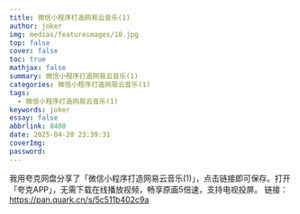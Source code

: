 ```yaml
---
title: 微信小程序打造网易云音乐(1)
author: joker
img: medias/featureimages/10.jpg
top: false
cover: false
toc: true
mathjax: false
summary: 微信小程序打造网易云音乐(1)
categories: 微信小程序打造网易云音乐(1)
tags:
  - 微信小程序打造网易云音乐(1)
keywords: joker
essay: false
abbrlink: 8408
date: 2025-04-20 23:39:31
coverImg:
password:
---
```


我用夸克网盘分享了「微信小程序打造网易云音乐(1)」，点击链接即可保存。打开「夸克APP」，无需下载在线播放视频，畅享原画5倍速，支持电视投屏。
链接：https://pan.quark.cn/s/5c511b402c9a
